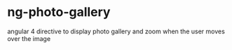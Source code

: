 # ng-photo-gallery
angular 4 directive to display photo gallery and zoom when the user moves over the image  
